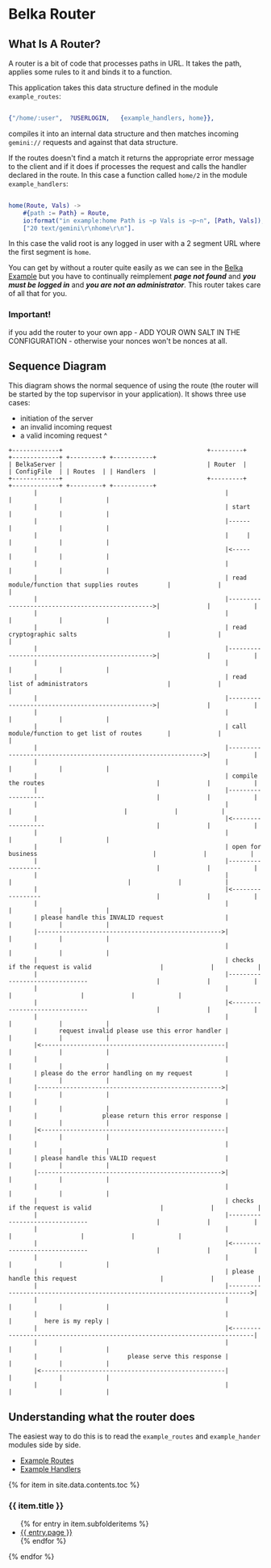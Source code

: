 # Belka Router

## What Is A Router?

A router is a bit of code that processes paths in URL. It takes the path, applies some rules to it and binds it to a function.

This application takes this data structure defined in the module `example_routes`:

```erlang

{"/home/:user",  ?USERLOGIN,   {example_handlers, home}},

```

compiles it into an internal data structure and then matches incoming `gemini://` requests and against that data structure.

If the routes doesn't find a match it returns the appropriate error message to the client and if it does if processes the request and calls the handler declared in the route. In this case a function called `home/2` in the module `example_handlers`:

```erlang

home(Route, Vals) ->
	#{path := Path} = Route,
	io:format("in example:home Path is ~p Vals is ~p~n", [Path, Vals]),
	["20 text/gemini\r\nhome\r\n"].

```

In this case the valid root is any logged in user with a 2 segment URL where the first segment is `home`.

You can get by without a router quite easily as we can see in the [Belka Example](http://gordonguthrie.github.io/belka_example) but you have to continually reimplement ***page not found*** and ***you must be logged in*** and ***you are not an administrator***. This router takes care of all that for you.



### Important!

if you add the router to your own app - ADD YOUR OWN SALT IN THE CONFIGURATION - otherwise your nonces won't be nonces at all.

## Sequence Diagram

This diagram shows the normal sequence of using the route (the router will be started by the top supervisor in your application). It shows three use cases:

* initiation of the server
* an invalid incoming request
* a valid incoming request
^

```
+-------------+                                        +---------+                                      +-------------+ +---------+ +-----------+
| BelkaServer |                                        | Router  |                                      | ConfigFile  | | Routes  | | Handlers  |
+-------------+                                        +---------+                                      +-------------+ +---------+ +-----------+
       |                                                    |                                                  |             |            |
       |                                                    | start                                            |             |            |
       |                                                    |------                                            |             |            |
       |                                                    |     |                                            |             |            |
       |                                                    |<-----                                            |             |            |
       |                                                    |                                                  |             |            |
       |                                                    | read module/function that supplies routes        |             |            |
       |                                                    |------------------------------------------------->|             |            |
       |                                                    |                                                  |             |            |
       |                                                    | read cryptographic salts                         |             |            |
       |                                                    |------------------------------------------------->|             |            |
       |                                                    |                                                  |             |            |
       |                                                    | read list of administrators                      |             |            |
       |                                                    |------------------------------------------------->|             |            |
       |                                                    |                                                  |             |            |
       |                                                    | call module/function to get list of routes       |             |            |
       |                                                    |--------------------------------------------------------------->|            |
       |                                                    |                                                  |             |            |
       |                                                    | compile the routes                               |             |            |
       |                                                    |-------------------                               |             |            |
       |                                                    |                  |                               |             |            |
       |                                                    |<------------------                               |             |            |
       |                                                    |                                                  |             |            |
       |                                                    | open for business                                |             |            |
       |                                                    |------------------                                |             |            |
       |                                                    |                 |                                |             |            |
       |                                                    |<-----------------                                |             |            |
       |                                                    |                                                  |             |            |
       | please handle this INVALID request                 |                                                  |             |            |
       |--------------------------------------------------->|                                                  |             |            |
       |                                                    |                                                  |             |            |
       |                                                    | checks if the request is valid                   |             |            |
       |                                                    |-------------------------------                   |             |            |
       |                                                    |                              |                   |             |            |
       |                                                    |<------------------------------                   |             |            |
       |                                                    |                                                  |             |            |
       |      request invalid please use this error handler |                                                  |             |            |
       |<---------------------------------------------------|                                                  |             |            |
       |                                                    |                                                  |             |            |
       | please do the error handling on my request         |                                                  |             |            |
       |--------------------------------------------------->|                                                  |             |            |
       |                                                    |                                                  |             |            |
       |                  please return this error response |                                                  |             |            |
       |<---------------------------------------------------|                                                  |             |            |
       |                                                    |                                                  |             |            |
       | please handle this VALID request                   |                                                  |             |            |
       |--------------------------------------------------->|                                                  |             |            |
       |                                                    |                                                  |             |            |
       |                                                    | checks if the request is valid                   |             |            |
       |                                                    |-------------------------------                   |             |            |
       |                                                    |                              |                   |             |            |
       |                                                    |<------------------------------                   |             |            |
       |                                                    |                                                  |             |            |
       |                                                    | please handle this request                       |             |            |
       |                                                    |---------------------------------------------------------------------------->|
       |                                                    |                                                  |             |            |
       |                                                    |                                                  |         here is my reply |
       |                                                    |<----------------------------------------------------------------------------|
       |                                                    |                                                  |             |            |
       |                         please serve this response |                                                  |             |            |
       |<---------------------------------------------------|                                                  |             |            |
       |                                                    |                                                  |             |            |
```

## Understanding what the router does

The easiest way to do this is to read the `example_routes` and `example_hander` modules side by side.

* [Example Routes](./example_routes.html)
* [Example Handlers](./example_handlers.html)

 <div>
 {% for item in site.data.contents.toc %}
     <h3>{{ item.title }}</h3>
       <ul>
         {% for entry in item.subfolderitems %}
           <li><a href="{{ entry.url }}">{{ entry.page }}</a></li>
         {% endfor %}
       </ul>
   {% endfor %}
 </div>
